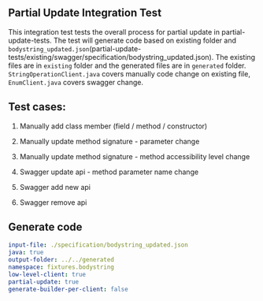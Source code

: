 ## Partial Update Integration Test

This integration test tests the overall process for partial update in partial-update-tests. The test will generate code based on existing folder and `bodystring_updated.json`(partial-update-tests/existing/swagger/specification/bodystring_updated.json). The existing files are in `existing` folder and the generated files are in `generated` folder. `StringOperationClient.java` covers manually code change on existing file, `EnumClient.java` covers swagger change.

## Test cases:

1. Manually add class member (field / method / constructor)

2. Manually update method signature - parameter change

3. Manually update method signature -  method accessibility level change

4. Swagger update api - method parameter name change

5. Swagger add new api

6. Swagger remove api

  
## Generate code
```yaml
input-file: ./specification/bodystring_updated.json
java: true
output-folder: ../../generated
namespace: fixtures.bodystring
low-level-client: true
partial-update: true
generate-builder-per-client: false
```

